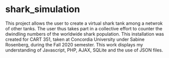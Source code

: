 # shark_simulation
This project allows the user to create a virtual shark tank among a netwrok of other tanks. The user thus takes part in a collective effort to counter the dwindling numbers of the worldwide shark population. This installation was created for CART 351, taken at Concordia University under Sabine Rosenberg, during the Fall 2020 semester. This work displays my understanding of Javascript, PHP, AJAX, SQLite and the use of JSON files.
